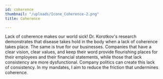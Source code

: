 ```yaml
---
id: coherence
thumbnail: "/uploads/Icone_Coherence-2.png"
title: Coherence

---
```

Lack of coherence makes our world sick! Dr. Korotkov's research demonstrates that disease takes hold in the body when a lack of coherence takes place. The same is true for our businesses. Companies that have a clear vision, clear values, and keep their word provide flourishing places for their employees and their financial statements, while those that lack consistency are more dysfunctional. Company politics can create this lack of consistency. In my mandates, I aim to reduce the friction that undermines coherence.